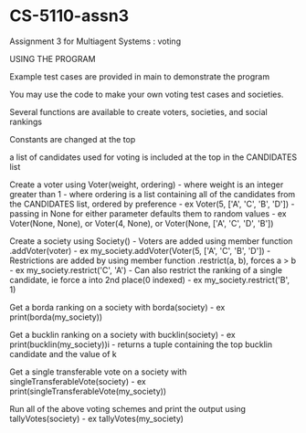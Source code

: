 # CS-5110-assn3
Assignment 3 for Multiagent Systems : voting

USING THE PROGRAM

Example test cases are provided in main to demonstrate the program

You may use the code to make your own voting test cases and societies.

Several functions are available to create voters, societies, and social rankings

Constants are changed at the top

a list of candidates used for voting is included at the top in the CANDIDATES list

Create a voter using Voter(weight, ordering)
    - where weight is an integer greater than 1
    - where ordering is a list containing all of the candidates from the CANDIDATES list, ordered by preference
    - ex Voter(5, ['A', 'C', 'B', 'D'])
    - passing in None for either parameter defaults them to random values
    - ex Voter(None, None), or Voter(4, None), or Voter(None, ['A', 'C', 'D', 'B'])

Create a society using Society()
    - Voters are added using member function .addVoter(voter)
    - ex my_society.addVoter(Voter(5, ['A', 'C', 'B', 'D'])
    - Restrictions are added by using member function .restrict(a, b), forces a > b
    - ex my_society.restrict('C', 'A')
    - Can also restrict the ranking of a single candidate, ie force a into 2nd place(0 indexed)
    - ex my_society.restrict('B', 1)

Get a borda ranking on a society with borda(society)
    - ex print(borda(my_society))

Get a bucklin ranking on a society with bucklin(society)
    - ex print(bucklin(my_society))i
    - returns a tuple containing the top bucklin candidate and the value of k

Get a single transferable vote on a society with singleTransferableVote(society)
    - ex print(singleTransferableVote(my_society))

Run all of the above voting schemes and print the output using tallyVotes(society)
    - ex tallyVotes(my_society)
